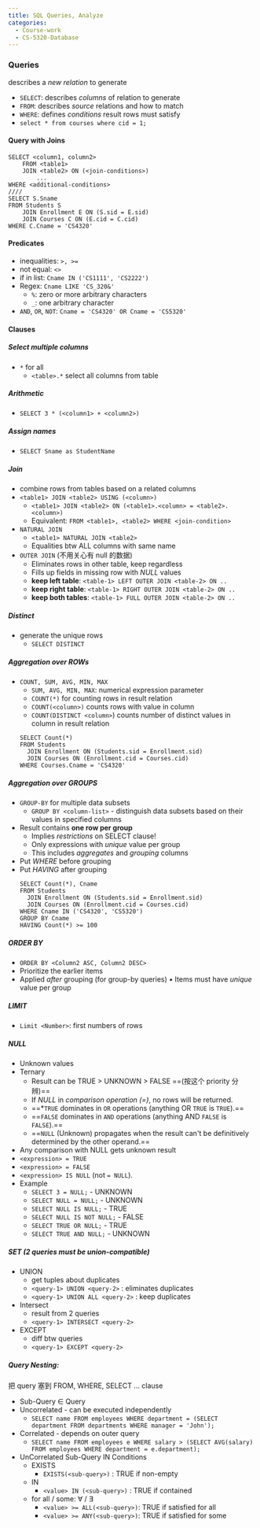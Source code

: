 ```yaml
---
title: SQL Queries, Analyze
categories:
  - Course-work
  - CS-5320-Database
---
```


### Queries

describes a _new relation_ to generate

- `SELECT`: describes _columns_ of relation to generate
- `FROM`: describes _source_ relations and how to match
- `WHERE`: defines _conditions_ result rows must satisfy
- `select * from courses where cid = 1;`

#### Query with Joins

```
SELECT <column1, column2>
	FROM <table1>
	JOIN <table2> ON (<join-conditions>)
		...
WHERE <additional-conditions>
////
SELECT S.Sname
FROM Students S
	JOIN Enrollment E ON (S.sid = E.sid)
	JOIN Courses C ON (E.cid = C.cid)
WHERE C.Cname = 'CS4320'
```

#### Predicates

- inequalities: `>, >=`
- not equal: `<>`
- if in list: `Cname IN ('CS1111', 'CS2222')`
- Regex: `Cname LIKE 'CS_320&'`
  - `%`: zero or more arbitrary characters
  - `_`: one arbitrary character
- `AND`, `OR`, `NOT`: `Cname = 'CS4320' OR Cname = 'CS5320'`

#### Clauses

##### Select multiple columns

- `*` for all
  - `<table>.*` select all columns from table

##### Arithmetic

- `SELECT 3 * (<column1> + <column2>)`

##### Assign names

- `SELECT Sname as StudentName`

##### Join

- combine rows from tables based on a related columns
- `<table1> JOIN <table2> USING (<column>)`
  - `<table1> JOIN <table2> ON (<table1>.<column> = <table2>.<column>)`
  - Equivalent: `FROM <table1>, <table2> WHERE <join-condition>`
- `NATURAL JOIN`
  - `<table1> NATURAL JOIN <table2>`
  - Equalities btw ALL columns with same name
- `OUTER JOIN` (不用关心有 null 的数据)
  - Eliminates rows in other table, keep regardless
  - Fills up fields in missing row with _NULL_ values
  - **keep left table**: `<table-1> LEFT OUTER JOIN <table-2> ON ..`
  - **keep right table**: `<table-1> RIGHT OUTER JOIN <table-2> ON ..`
  - **keep both tables**: `<table-1> FULL OUTER JOIN <table-2> ON ..`

##### Distinct

- generate the unique rows
  - `SELECT DISTINCT`

##### Aggregation over ROWs

- `COUNT, SUM, AVG, MIN, MAX`
  - `SUM, AVG, MIN, MAX`: numerical expression parameter
  - `COUNT(*)` for counting rows in result relation
  - `COUNT(<column>)` counts rows with value in column
  - `COUNT(DISTINCT <column>`) counts number of distinct values in column in result relation
  ```
  SELECT Count(*)
  FROM Students
  	JOIN Enrollment ON (Students.sid = Enrollment.sid)
  	JOIN Courses ON (Enrollment.cid = Courses.cid)
  WHERE Courses.Cname = 'CS4320'
  ```

##### Aggregation over GROUPS

- `GROUP-BY` for multiple data subsets
  - `GROUP BY <column-list>` - distinguish data subsets based on their values in specified columns
- Result contains **one row per group**
  - Implies _restrictions_ on SELECT clause!
  - Only expressions with _unique_ value per group
  - This includes _aggregates_ and _grouping_ columns
- Put _WHERE_ before grouping
- Put _HAVING_ after grouping
  ```
  SELECT Count(*), Cname
  FROM Students
  	JOIN Enrollment ON (Students.sid = Enrollment.sid)
  	JOIN Courses ON (Enrollment.cid = Courses.cid)
  WHERE Cname IN ('CS4320', 'CS5320')
  GROUP BY Cname
  HAVING Count(*) >= 100
  ```

##### ORDER BY

- `ORDER BY <Column2 ASC, Column2 DESC>`
- Prioritize the earlier items
- Applied _after_ grouping (for group-by queries)
  • Items must have _unique_ value per group

##### LIMIT

- `Limit <Number>`: first numbers of rows

##### NULL

- Unknown values
- Ternary
  - Result can be TRUE > UNKNOWN > FALSE ==(按这个 priority 分辨)==
  - If _NULL_ in _comparison operation (=)_, no rows will be returned.
  - ==\*`TRUE` dominates in `OR` operations (anything OR `TRUE` is `TRUE`).==
  - ==`FALSE` dominates in `AND` operations (anything AND `FALSE` is `FALSE`).==
  - ==`NULL` (Unknown) propagates when the result can't be definitively determined by the other operand.==
- Any comparison with NULL gets unknown result
- `<expression> = TRUE`
- `<expression> = FALSE`
- `<expression> IS NULL` (not `= NULL`).
- Example
  - `SELECT 3 = NULL;` - UNKNOWN
  - `SELECT NULL = NULL;` - UNKNOWN
  - `SELECT NULL IS NULL;` - TRUE
  - `SELECT NULL IS NOT NULL;` - FALSE
  - `SELECT TRUE OR NULL;` - TRUE
  - `SELECT TRUE AND NULL;` - UNKNOWN

##### SET (2 queries must be union-compatible)

- UNION
  - get tuples about duplicates
  - `<query-1> UNION <query-2>` : eliminates duplicates
  - `<query-1> UNION ALL <query-2>` : keep duplicates
- Intersect
  - result from 2 queries
  - `<query-1> INTERSECT <query-2>`
- EXCEPT
  - diff btw queries
  - `<query-1> EXCEPT <query-2>`

##### Query Nesting:

把 query 塞到 FROM, WHERE, SELECT ... clause

- Sub-Query $\in$ Query
- Uncorrelated - can be executed independently
  - `SELECT name FROM employees WHERE department = (SELECT department FROM departments WHERE manager = 'John');`
- Correlated - depends on outer query
  - `SELECT name FROM employees e WHERE salary > (SELECT AVG(salary) FROM employees WHERE department = e.department);`
- UnCorrelated Sub-Query IN Conditions
  - EXISTS
    - `EXISTS(<sub-query>)` : TRUE if non-empty
  - IN
    - `<value> IN (<sub-query>)` : TRUE if contained
  - for all / some: $\forall$ / $\exists$
    - `<value> >= ALL(<sub-query>)`: TRUE if satisfied for all
    - `<value> >= ANY(<sub-query>)`: TRUE if satisfied for some
